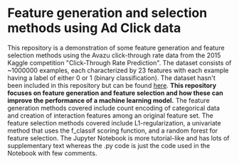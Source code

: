 # Feature generation and selection methods using Ad Click data
This repository is a demonstration of some feature generation and feature selection methods using the Avazu click-through rate data from the 2015 Kaggle competition "Click-Through Rate Prediction". The dataset consists of ~1000000 examples, each characterized by 23 features with each example having a label of either 0 or 1 (binary classification). The dataset hasn't been included in this repository but can be found [here](https://www.kaggle.com/c/avazu-ctr-prediction/data). **This repository focuses on feature generation and feature selection and how these can improve the performance of a machine learning model.** The feature generation methods covered include count encoding of categorical data and creation of interaction features among an original feature set. The feature selection methods covered include L1-regularization, a univariate method that uses the f_classif scoring function, and a random forest for feature selection. The Jupyter Notebook is more tutorial-like and has lots of supplementary text whereas the .py code is just the code used in the Notebook with few comments.
